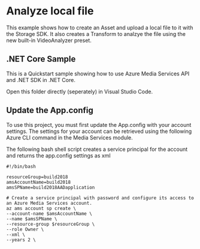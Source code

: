 # Analyze local file
This example shows how to create an Asset and upload a local file to it with the Storage SDK. 
It also creates a Transform to analzye the file using the new built-in VideoAnalyzer preset. 

## .NET Core Sample

This is a Quickstart sample showing how to use Azure Media Services API and .NET SDK in .NET Core. 

Open this folder directly (seperately) in Visual Studio Code. 

## Update the App.config

To use this project, you must first update the App.config with your account settings. The settings for your account can be retrieved using the following Azure CLI command in the Media Services module.

The following bash shell script creates a service principal for the account and returns the app.config settings as xml

    #!/bin/bash

    resourceGroup=build2018
    amsAccountName=build2018
    amsSPName=build2018AADapplication

    # Create a service principal with password and configure its access to an Azure Media Services account.
    az ams account sp create \
    --account-name $amsAccountName \
    --name $amsSPName \
    --resource-group $resourceGroup \
    --role Owner \
    --xml \
    --years 2 \